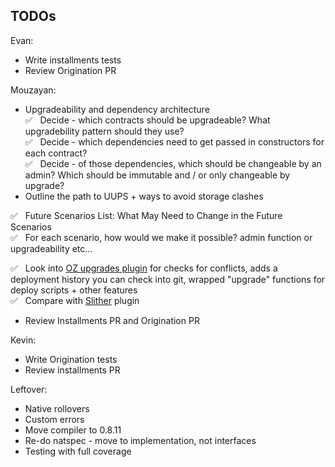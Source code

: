 ## TODOs

Evan:
- Write installments tests
- Review Origination PR

Mouzayan:
- Upgradeability and dependency architecture\
 ✅ &nbsp; Decide - which contracts should be upgradeable? What upgradebility pattern should they use?\
 ✅ &nbsp; Decide - which dependencies need to get passed in constructors for each contract?\
 ✅ &nbsp; Decide - of those dependencies, which should be changeable by an admin? Which should be immutable and / or only changeable by upgrade?
 - Outline the path to UUPS + ways to avoid storage clashes

✅ &nbsp; Future Scenarios List: What May Need to Change in the Future Scenarios\
✅ &nbsp; For each scenario, how would we make it possible? admin function or upgradeability etc...

 ✅ &nbsp; Look into [OZ upgrades plugin](https://docs.openzeppelin.com/upgrades-plugins/1.x/) for checks for conflicts, adds a deployment history you can check into git, wrapped "upgrade" functions for deploy scripts + other features\
✅ &nbsp; Compare with [Slither](https://github.com/crytic/slither/wiki/Upgradeability-Checks) plugin


- Review Installments PR and Origination PR

Kevin:
- Write Origination tests
- Review installments PR

Leftover:
- Native rollovers
- Custom errors
- Move compiler to 0.8.11
- Re-do natspec - move to implementation, not interfaces
- Testing with full coverage